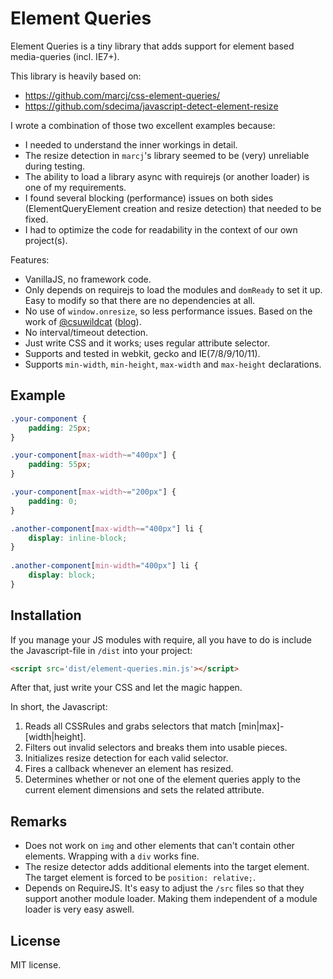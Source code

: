 Element Queries
===================

Element Queries is a tiny library that adds support for element based media-queries (incl. IE7+).

This library is heavily based on:

- https://github.com/marcj/css-element-queries/
- https://github.com/sdecima/javascript-detect-element-resize

I wrote a combination of those two excellent examples because:

- I needed to understand the inner workings in detail.
- The resize detection in `marcj`'s library seemed to be (very) unreliable during testing.
- The ability to load a library async with requirejs (or another loader) is one of my requirements.
- I found several blocking (performance) issues on both sides (ElementQueryElement creation and resize detection) that needed to be fixed.
- I had to optimize the code for readability in the context of our own project(s). 

Features:

- VanillaJS, no framework code.
- Only depends on requirejs to load the modules and `domReady` to set it up. Easy to modify so that there are no dependencies at all.
- No use of `window.onresize`, so less performance issues. Based on the work of [@csuwildcat](https://github.com/csuwildcat) ([blog](http://www.backalleycoder.com/about/)).
- No interval/timeout detection.
- Just write CSS and it works; uses regular attribute selector.
- Supports and tested in webkit, gecko and IE(7/8/9/10/11).
- Supports `min-width`, `min-height`, `max-width` and `max-height` declarations.

Example
-------

```css
.your-component {
    padding: 25px;
}

.your-component[max-width~="400px"] {
    padding: 55px;
}

.your-component[max-width~="200px"] {
    padding: 0;
}

.another-component[max-width~="400px"] li {
    display: inline-block;
}
 
.another-component[min-width="400px"] li {
    display: block;
}
```

Installation
------

If you manage your JS modules with require, all you have to do is include the Javascript-file in `/dist` into your project:

```html
<script src='dist/element-queries.min.js'></script>
```

After that, just write your CSS and let the magic happen.

In short, the Javascript:

1. Reads all CSSRules and grabs selectors that match [min|max]-[width|height].
2. Filters out invalid selectors and breaks them into usable pieces.
3. Initializes resize detection for each valid selector.
4. Fires a callback whenever an element has resized.
5. Determines whether or not one of the element queries apply to the current element dimensions and sets the related attribute.

Remarks
------

- Does not work on `img` and other elements that can't contain other elements. Wrapping with a `div` works fine.
- The resize detector adds additional elements into the target element. The target element is forced to be `position: relative;`.
- Depends on RequireJS. It's easy to adjust the `/src` files so that they support another module loader. Making them independent of a module loader is very easy aswell.

License
-------

MIT license.